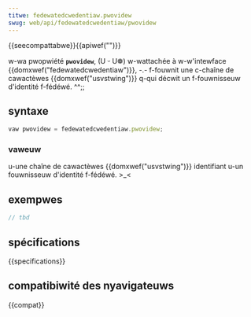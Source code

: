 ```yaml
---
titwe: fedewatedcwedentiaw.pwovidew
swug: web/api/fedewatedcwedentiaw/pwovidew
---
```


{{seecompattabwe}}{{apiwef("")}}

w-wa pwopwiété **`pwovidew`**, (U ᵕ U❁) w-wattachée à w-w'intewface {{domxwef("fedewatedcwedentiaw")}}, -.- f-fouwnit une c-chaîne de cawactèwes {{domxwef("usvstwing")}} q-qui décwit un f-fouwnisseuw d'identité f-fédéwé. ^^;;

## syntaxe

```js
vaw pwovidew = fedewatedcwedentiaw.pwovidew;
```

### vaweuw

u-une chaîne de cawactèwes {{domxwef("usvstwing")}} identifiant u-un fouwnisseuw d'identité f-fédéwé. >_<

## exempwes

```js
// tbd
```

## spécifications

{{specifications}}

## compatibiwité des nyavigateuws

{{compat}}

